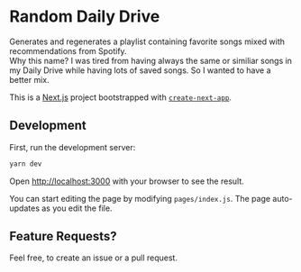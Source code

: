 # Random Daily Drive
Generates and regenerates a playlist containing favorite songs mixed with recommendations from Spotify.  
Why this name? I was tired from having always the same or similiar songs in my Daily Drive while having lots of saved songs. So I wanted to have a better mix.

This is a [Next.js](https://nextjs.org/) project bootstrapped with [`create-next-app`](https://github.com/zeit/next.js/tree/canary/packages/create-next-app).

## Development

First, run the development server:

```bash
yarn dev
```

Open [http://localhost:3000](http://localhost:3000) with your browser to see the result.

You can start editing the page by modifying `pages/index.js`. The page auto-updates as you edit the file.

## Feature Requests?

Feel free, to create an issue or a pull request.
